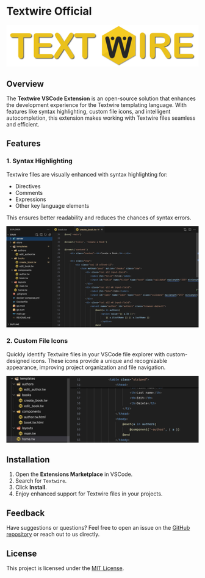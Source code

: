 # Textwire Official

![Textwire Code](./images/banner.png)

## Overview

The **Textwire VSCode Extension** is an open-source solution that enhances the development experience for the Textwire templating language. With features like syntax highlighting, custom file icons, and intelligent autocompletion, this extension makes working with Textwire files seamless and efficient.

## Features

### 1. Syntax Highlighting
Textwire files are visually enhanced with syntax highlighting for:
- Directives
- Comments
- Expressions
- Other key language elements

This ensures better readability and reduces the chances of syntax errors.

![Syntax Highlighting](./images/textwire-code.jpg)

### 2. Custom File Icons
Quickly identify Textwire files in your VSCode file explorer with custom-designed icons. These icons provide a unique and recognizable appearance, improving project organization and file navigation.

![Custom Icons](./images/custom-icons.jpg)

## Installation
1. Open the **Extensions Marketplace** in VSCode.
2. Search for `Textwire`.
3. Click **Install**.
4. Enjoy enhanced support for Textwire files in your projects.

## Feedback
Have suggestions or questions? Feel free to open an issue on the [GitHub repository](https://github.com/textwire/vscode-textwire) or reach out to us directly.

## License
This project is licensed under the [MIT License](https://github.com/textwire/vscode-textwire/blob/main/LICENSE).